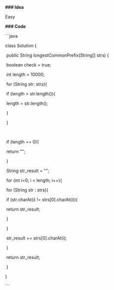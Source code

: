 **### Idea**

Easy



**### Code**



\```java

class Solution {

​    public String longestCommonPrefix(String[] strs) {

​        boolean check = true;



​        int length = 10000;

​        for (String str: strs){

​            if (length > str.length()){

​                length = str.length();

​            }

​        }

​        

​        if (length == 0){

​            return "";

​        }



​        String str_result = "";

​        for (int i=0; i < length; i++){

​            for (String str : strs){

​                if (str.charAt(i) != strs[0].charAt(i)){

​                    return str_result;

​                }



​            }

​            str_result += strs[0].charAt(i);

​        }

​        return str_result;



​    }

}

\```
